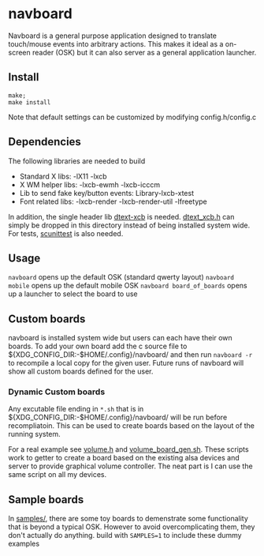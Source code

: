 # navboard

Navboard is a general purpose application designed to translate touch/mouse events into arbitrary actions. This makes it ideal as a on-screen reader (OSK) but it can also server as a general application launcher.

## Install

```
make;
make install
```
Note that default settings can be customized by modifying config.h/config.c

## Dependencies

The following libraries are needed to build
- Standard X libs: -lX11 -lxcb
- X WM helper libs: -lxcb-ewmh -lxcb-icccm
- Lib to send fake key/button events: Library-lxcb-xtest
- Font related libs: -lxcb-render -lxcb-render-util -lfreetype

In addition, the single header lib [dtext-xcb](https://codeberg.org/TAAPArthur/dtext-xcb) is needed. [dtext_xcb.h](https://codeberg.org/TAAPArthur/dtext-xcb/dtext_xcb.h) can simply be dropped in this directory instead of being installed system wide.
For tests, [scunittest](https://codeberg.org/TAAPArthur/scunittest) is also needed.

## Usage

`navboard` opens up the default OSK (standard qwerty layout)
`navboard mobile` opens up the default mobile OSK
`navboard board_of_boards` opens up a launcher to select the board to use

## Custom boards

navboard is installed system wide but users can each have their own boards.
To add your own board add the c source file to ${XDG_CONFIG_DIR:-$HOME/.config}/navboard/
and then run `navboard -r` to recompile a local copy for the given user. Future
runs of navboard will show all custom boards defined for the user.

### Dynamic Custom boards
Any excutable file ending in `*.sh` that is in ${XDG_CONFIG_DIR:-$HOME/.config}/navboard/ will be run before recompliatoin. This can be used to create boards based on the layout of the running system.

For a real example see [volume.h](https://codeberg.org/TAAPArthur/SystemConfig/src/branch/master/Config/.config/navboard/volume.h) and [volume_board_gen.sh](https://codeberg.org/TAAPArthur/SystemConfig/src/branch/master/Config/.config/navboard/volume_board_gen.sh). These scripts work to getter to create a board based on the existing alsa devices and server to provide graphical volume controller. The neat part is I can use the same script on all my devices.

## Sample boards
In [samples/](samples/), there are some toy boards to demenstrate some functionality that is beyond a typical OSK. However to avoid overcomplicating them, they don't actually do anything.
build with `SAMPLES=1` to include these dummy examples

